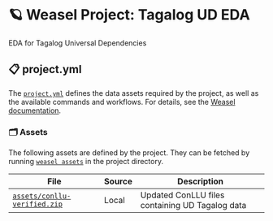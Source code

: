 <!-- WEASEL: AUTO-GENERATED DOCS START (do not remove) -->

# 🪐 Weasel Project: Tagalog UD EDA

EDA for Tagalog Universal Dependencies


## 📋 project.yml

The [`project.yml`](project.yml) defines the data assets required by the
project, as well as the available commands and workflows. For details, see the
[Weasel documentation](https://github.com/explosion/weasel).

### 🗂 Assets

The following assets are defined by the project. They can
be fetched by running [`weasel assets`](https://github.com/explosion/weasel/tree/main/docs/cli.md#open_file_folder-assets)
in the project directory.

| File | Source | Description |
| --- | --- | --- |
| [`assets/conllu-verified.zip`](assets/conllu-verified.zip) | Local | Updated ConLLU files containing UD Tagalog data |

<!-- WEASEL: AUTO-GENERATED DOCS END (do not remove) -->